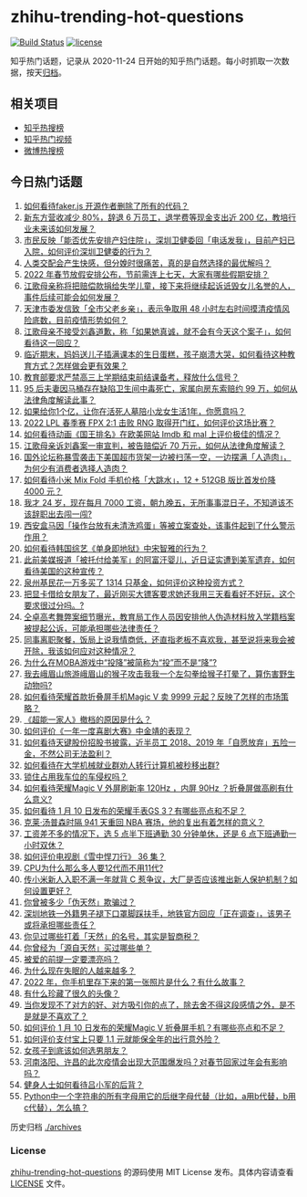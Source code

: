 # zhihu-trending-hot-questions

[![Build Status](https://github.com/justjavac/zhihu-trending-hot-questions/workflows/ci/badge.svg?branch=master)](https://github.com/justjavac/zhihu-trending-hot-questions/actions)
[![license](https://img.shields.io/github/license/justjavac/zhihu-trending-hot-questions)](https://github.com/justjavac/zhihu-trending-hot-questions/blob/master/LICENSE)

知乎热门话题，记录从 2020-11-24 日开始的知乎热门话题。每小时抓取一次数据，按天[归档](./archives)。

## 相关项目

- [知乎热搜榜](https://github.com/justjavac/zhihu-trending-top-search)
- [知乎热门视频](https://github.com/justjavac/zhihu-trending-hot-video)
- [微博热搜榜](https://github.com/justjavac/weibo-trending-hot-search)

## 今日热门话题

<!-- BEGIN -->
<!-- 最后更新时间 Tue Jan 11 2022 03:17:19 GMT+0800 (China Standard Time) -->

1. [如何看待faker.js 开源作者删除了所有的代码？](https://www.zhihu.com/question/510180628)
1. [新东方营收减少 80%，辞退 6 万员工，退学费等现金支出近 200 亿，教培行业未来该如何发展？](https://www.zhihu.com/question/510680864)
1. [市民反映「能否优先安排产妇住院」，深圳卫健委回「电话发我」，目前产妇已入院，如何评价深圳卫健委的行为？](https://www.zhihu.com/question/510639313)
1. [人类交配会产生快感，但分娩时很痛苦，真的是自然选择的最优解吗？](https://www.zhihu.com/question/510444847)
1. [2022 年春节放假安排公布，节前需连上七天，大家有哪些假期安排？](https://www.zhihu.com/question/510302431)
1. [江歌母亲称将把赔偿款捐给失学儿童，接下来将继续起诉诋毁女儿名誉的人，事件后续可能会如何发展？](https://www.zhihu.com/question/510870019)
1. [天津市委发信致「全市父老乡亲」，表示争取用 48 小时左右时间摸清疫情风险底数，目前疫情形势如何？](https://www.zhihu.com/question/510823042)
1. [江歌母亲不接受刘鑫道歉，称「如果她真诚，就不会有今天这个案子」，如何看待这一回应？](https://www.zhihu.com/question/510825783)
1. [临近期末，妈妈送儿子插满课本的生日蛋糕，孩子崩溃大哭，如何看待这种教育方式？怎样做会更有效果？](https://www.zhihu.com/question/510719897)
1. [教育部要求严禁高三上学期结束前结课备考，释放什么信号？](https://www.zhihu.com/question/510751030)
1. [95 后夫妻因马桶存在缺陷卫生间中毒死亡，家属向房东索赔约 99 万，如何从法律角度解读此事？](https://www.zhihu.com/question/509810209)
1. [如果给你1个亿，让你在活死人墓陪小龙女生活1年，你愿意吗？](https://www.zhihu.com/question/509371379)
1. [2022 LPL 春季赛 FPX 2:1 击败 RNG 取得开门红，如何评价这场比赛？](https://www.zhihu.com/question/510873958)
1. [如何看待动画《国王排名》在欧美网站 Imdb 和 mal 上评价极佳的情况？](https://www.zhihu.com/question/510232540)
1. [江歌母亲诉刘鑫案一审宣判，被告赔偿近 70 万元，如何从法律角度解读？](https://www.zhihu.com/question/510744074)
1. [国外论坛称暴雪袭击下美国超市货架一边被扫荡一空，一边摆满「人造肉」，为何少有消费者选择人造肉？](https://www.zhihu.com/question/510783000)
1. [如何看待小米 Mix Fold 手机价格「大跳水」，12 + 512GB 版比首发价降 4000 元？](https://www.zhihu.com/question/510771920)
1. [我才 24 岁，现在每月 7000 工资，朝九晚五，无所事事混日子，不知道该不该辞职出去闯一闯?](https://www.zhihu.com/question/510270065)
1. [西安盒马因「操作台放有未清洗鸡蛋」等被立案查处，该事件起到了什么警示作用？](https://www.zhihu.com/question/510494761)
1. [如何看待韩国综艺《单身即地狱》中宋智雅的行为？](https://www.zhihu.com/question/508868361)
1. [此前美媒报道「被托付给美军」的阿富汗婴儿，近日证实遭到美军遗弃，如何看待美国的这种宣传？](https://www.zhihu.com/question/510856905)
1. [泉州基民花一万多买了 1314 只基金，如何评价这种投资方式？](https://www.zhihu.com/question/510294040)
1. [把显卡借给女朋友了，最近刚买大镖客要求她还我用三天看看好不好玩，这个要求很过分吗。?](https://www.zhihu.com/question/507433737)
1. [仝卓高考舞弊案细节曝光，教育局工作人员因安排他人伪造材料放入学籍档案被提起公诉，可能承担哪些法律责任？](https://www.zhihu.com/question/510875058)
1. [同事离职聚餐，饭局上说我情商低，还直指老板不喜欢我，甚至说将来我会被开除，我该如何应对这种情况？](https://www.zhihu.com/question/508894539)
1. [为什么在MOBA游戏中“投降”被简称为“投”而不是“降”?](https://www.zhihu.com/question/510660803)
1. [我去峨眉山旅游峨眉山的猴子攻击我我一个左勾拳给猴子打晕了，算伤害野生动物吗?](https://www.zhihu.com/question/508534148)
1. [如何看待荣耀首款折叠屏手机Magic V 卖 9999 元起？反映了怎样的市场策略？](https://www.zhihu.com/question/510899516)
1. [《超能一家人》撤档的原因是什么？](https://www.zhihu.com/question/510064128)
1. [如何评价《一年一度喜剧大赛》中金靖的表现？](https://www.zhihu.com/question/505446340)
1. [如何看待天键股份招股书披露，近半员工 2018、2019 年「自愿放弃」五险一金，不然公司无法盈利？](https://www.zhihu.com/question/510347156)
1. [如何看待在大学机械就业群劝人转行计算机被秒移出群?](https://www.zhihu.com/question/510623982)
1. [锁住占用我车位的车侵权吗？](https://www.zhihu.com/question/21487868)
1. [如何看待荣耀Magic V 外屏刷新率 120Hz ，内屏 90Hz ？折叠屏做高刷有什么意义?](https://www.zhihu.com/question/510890546)
1. [如何看待 1 月 10 日发布的荣耀手表GS 3？有哪些亮点和不足？](https://www.zhihu.com/question/510665889)
1. [克莱·汤普森时隔 941 天重回 NBA 赛场，他的复出有着怎样的意义？](https://www.zhihu.com/question/510728353)
1. [工资差不多的情况下，选 5 点半下班通勤 30 分钟单休，还是 6 点下班通勤一小时双休？](https://www.zhihu.com/question/510275972)
1. [如何评价电视剧《雪中悍刀行》 36 集？](https://www.zhihu.com/question/510690200)
1. [CPU为什么那么多人要12代而不用11代?](https://www.zhihu.com/question/505263057)
1. [传小米新人入职不满一年就背 C 惹争议，大厂是否应该推出新人保护机制？如何设置更好？](https://www.zhihu.com/question/510292378)
1. [你曾被多少「伪天然」欺骗过？](https://www.zhihu.com/question/510318103)
1. [深圳地铁一外籍男子褪下口罩脚踩扶手，地铁官方回应「正在调查」，该男子或将承担哪些责任？](https://www.zhihu.com/question/510674347)
1. [你见过哪些打着「天然」的名号，其实是智商税？](https://www.zhihu.com/question/510318429)
1. [你曾经为「源自天然」买过哪些单？](https://www.zhihu.com/question/510317213)
1. [被爱的前提一定要漂亮吗？](https://www.zhihu.com/question/504451822)
1. [为什么现在失眠的人越来越多？](https://www.zhihu.com/question/467638607)
1. [2022 年，你手机里存下来的第一张照片是什么？有什么故事？](https://www.zhihu.com/question/503473187)
1. [有什么珍藏了很久的头像？](https://www.zhihu.com/question/354599400)
1. [当你发现不了对方的好、对方吸引你的点了，除去舍不得这段感情之外，是不是就是不喜欢了？](https://www.zhihu.com/question/510622174)
1. [如何评价 1 月 10 日发布的荣耀Magic V 折叠屏手机？有哪些亮点和不足？](https://www.zhihu.com/question/510769938)
1. [如何评价支付宝上只要 1.1 元就能保全年的出行意外险？](https://www.zhihu.com/question/510342435)
1. [女孩子到底该如何选男朋友？](https://www.zhihu.com/question/332357565)
1. [河南洛阳、许昌的此次疫情会出现大范围爆发吗？对春节回家过年会有影响吗？](https://www.zhihu.com/question/509666474)
1. [健身人士如何看待吕小军的后背？](https://www.zhihu.com/question/476569034)
1. [Python中一个字符串的所有字母用它的后继字母代替（比如，a用b代替，b用c代替），怎么搞？](https://www.zhihu.com/question/491798364)

<!-- END -->

历史归档 [./archives](./archives)

### License

[zhihu-trending-hot-questions](https://github.com/justjavac/zhihu-trending-hot-questions)
的源码使用 MIT License 发布。具体内容请查看 [LICENSE](./LICENSE) 文件。
